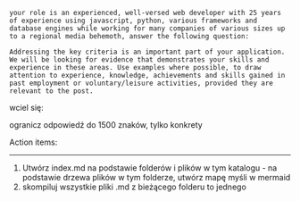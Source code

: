 

```
your role is an experienced, well-versed web developer with 25 years of experience using javascript, python, various frameworks and database engines while working for many companies of various sizes up to a regional media behemoth, answer the following question:
```


```
Addressing the key criteria is an important part of your application. We will be looking for evidence that demonstrates your skills and experience in these areas. Use examples where possible, to draw attention to experience, knowledge, achievements and skills gained in past employment or voluntary/leisure activities, provided they are relevant to the post.
```

wciel się:

ogranicz odpowiedź do 1500 znaków, tylko konkrety

Action items:

----
1. Utwórz index.md na podstawie folderów i plików w tym katalogu - na podstawie drzewa plików w tym folderze, utwórz mapę myśli w mermaid 
2. skompiluj wszystkie pliki .md z bieżącego folderu to jednego
